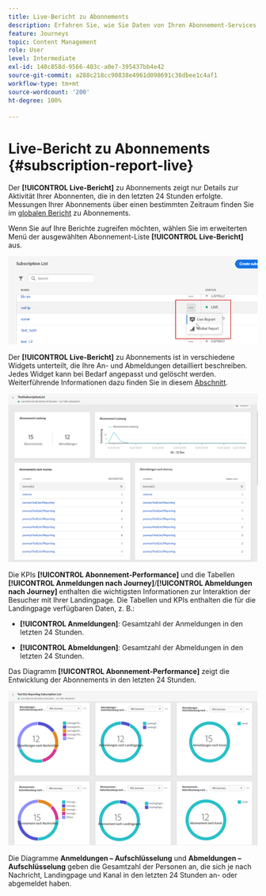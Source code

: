 ```yaml
---
title: Live-Bericht zu Abonnements
description: Erfahren Sie, wie Sie Daten von Ihren Abonnement-Services im Live-Bericht zu Abonnements verwenden können
feature: Journeys
topic: Content Management
role: User
level: Intermediate
exl-id: 140c858d-9566-403c-a0e7-395437bb4e42
source-git-commit: a288c218cc90838e4961d098691c36dbee1c4af1
workflow-type: tm+mt
source-wordcount: '200'
ht-degree: 100%

---
```


# Live-Bericht zu Abonnements {#subscription-report-live}

Der **[!UICONTROL Live-Bericht]** zu Abonnements zeigt nur Details zur Aktivität Ihrer Abonnenten, die in den letzten 24 Stunden erfolgte. Messungen Ihrer Abonnements über einen bestimmten Zeitraum finden Sie im [globalen Bericht](subscription-report-global.md) zu Abonnements.

Wenn Sie auf Ihre Berichte zugreifen möchten, wählen Sie im erweiterten Menü der ausgewählten Abonnement-Liste **[!UICONTROL Live-Bericht]** aus.

![](assets/subscription_report_6.png)

Der **[!UICONTROL Live-Bericht]** zu Abonnements ist in verschiedene Widgets unterteilt, die Ihre An- und Abmeldungen detailliert beschreiben. Jedes Widget kann bei Bedarf angepasst und gelöscht werden. Weiterführende Informationen dazu finden Sie in diesem [Abschnitt](live-report.md).

![](assets/subscription_report_3.png)

Die KPIs **[!UICONTROL Abonnement-Performance]** und die Tabellen **[!UICONTROL Anmeldungen nach Journey]**/**[!UICONTROL Abmeldungen nach Journey]** enthalten die wichtigsten Informationen zur Interaktion der Besucher mit Ihrer Landingpage. Die Tabellen und KPIs enthalten die für die Landingpage verfügbaren Daten, z. B.:

* **[!UICONTROL Anmeldungen]**: Gesamtzahl der Anmeldungen in den letzten 24 Stunden.

* **[!UICONTROL Abmeldungen]**: Gesamtzahl der Abmeldungen in den letzten 24 Stunden.

Das Diagramm **[!UICONTROL Abonnement-Performance]** zeigt die Entwicklung der Abonnements in den letzten 24 Stunden.

![](assets/subscription_report_4.png)

Die Diagramme **Anmeldungen – Aufschlüsselung** und **Abmeldungen – Aufschlüsselung** geben die Gesamtzahl der Personen an, die sich je nach Nachricht, Landingpage und Kanal in den letzten 24 Stunden an- oder abgemeldet haben.
